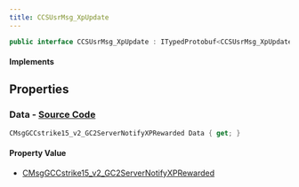 ```yaml
---
title: CCSUsrMsg_XpUpdate
---
```


```csharp
public interface CCSUsrMsg_XpUpdate : ITypedProtobuf<CCSUsrMsg_XpUpdate>, INativeHandle, INetMessage<CCSUsrMsg_XpUpdate>, IDisposable
```

#### Implements

## Properties

### **Data** - [Source Code](https://github.com/swiftly-solution/swiftlys2/blob/main/managed/src/SwiftlyS2.Generated/Protobufs/Interfaces/CCSUsrMsg_XpUpdate.cs#L18)

```csharp
CMsgGCCstrike15_v2_GC2ServerNotifyXPRewarded Data { get; }
```

#### Property Value

- [CMsgGCCstrike15_v2_GC2ServerNotifyXPRewarded](/docs/api/shared/protobufdefinitions/cmsggccstrike15_v2_gc2servernotifyxprewarded)

